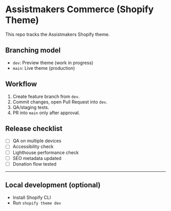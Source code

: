 # Assistmakers Commerce (Shopify Theme)

This repo tracks the Assistmakers Shopify theme.

## Branching model
- `dev`: Preview theme (work in progress)
- `main`: Live theme (production)

## Workflow
1. Create feature branch from `dev`.
2. Commit changes, open Pull Request into `dev`.
3. QA/staging tests.
4. PR into `main` only after approval.

## Release checklist
- [ ] QA on multiple devices
- [ ] Accessibility check
- [ ] Lighthouse performance check
- [ ] SEO metadata updated
- [ ] Donation flow tested

---

## Local development (optional)
- Install Shopify CLI
- Run `shopify theme dev`
